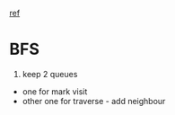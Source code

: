 [ref](https://www.geeksforgeeks.org/breadth-first-search-or-bfs-for-a-graph/)

# BFS

1. keep 2 queues

- one for mark visit
- other one for traverse - add neighbour
